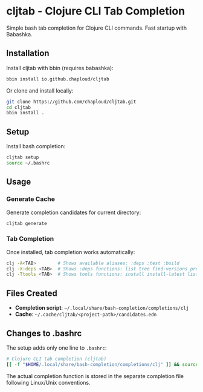 # cljtab - Clojure CLI Tab Completion

Simple bash tab completion for Clojure CLI commands. Fast startup with Babashka.

## Installation

Install cljtab with bbin (requires babashka):

```bash
bbin install io.github.chaploud/cljtab
```

Or clone and install locally:

```bash
git clone https://github.com/chaploud/cljtab.git
cd cljtab
bbin install .
```

## Setup

Install bash completion:

```bash
cljtab setup
source ~/.bashrc
```

## Usage

### Generate Cache

Generate completion candidates for current directory:

```bash
cljtab generate
```

### Tab Completion

Once installed, tab completion works automatically:

```bash
clj -A<TAB>        # Shows available aliases: :deps :test :build
clj -X:deps <TAB>  # Shows :deps functions: list tree find-versions prep
clj -Ttools <TAB>  # Shows tools functions: install install-latest list
```

## Files Created

- **Completion script**: `~/.local/share/bash-completion/completions/clj`
- **Cache**: `~/.cache/cljtab/<project-path>/candidates.edn`

## Changes to .bashrc

The setup adds only one line to `.bashrc`:

```bash
# Clojure CLI tab completion (cljtab)
[[ -f "$HOME/.local/share/bash-completion/completions/clj" ]] && source "$HOME/.local/share/bash-completion/completions/clj"
```

The actual completion function is stored in the separate completion file following Linux/Unix conventions.